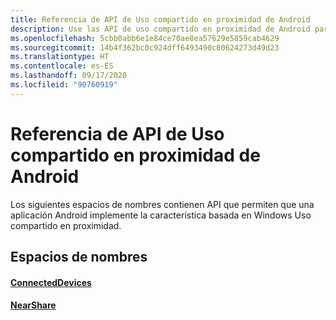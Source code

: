 ```yaml
---
title: Referencia de API de Uso compartido en proximidad de Android
description: Use las API de uso compartido en proximidad de Android para permitir que la aplicación para Android implemente la característica de uso compartido en proximidad basada en Windows.
ms.openlocfilehash: 5cbb0abb6e1e84ce70ae8ea57629e5859cab4629
ms.sourcegitcommit: 14b4f362bc0c924dff6493490c80624273d49d23
ms.translationtype: HT
ms.contentlocale: es-ES
ms.lasthandoff: 09/17/2020
ms.locfileid: "90760919"
---
```

# <a name="android-nearby-sharing-api-reference"></a>Referencia de API de Uso compartido en proximidad de Android

Los siguientes espacios de nombres contienen API que permiten que una aplicación Android implemente la característica basada en Windows Uso compartido en proximidad.

## <a name="namespaces"></a>Espacios de nombres

#### <a name="connecteddevices"></a>[ConnectedDevices](https://docs.microsoft.com/java/api/com.microsoft.connecteddevices)
#### <a name="nearshare"></a>[NearShare](https://docs.microsoft.com/java/api/com.microsoft.connecteddevices.remotesystems.commanding.nearshare)